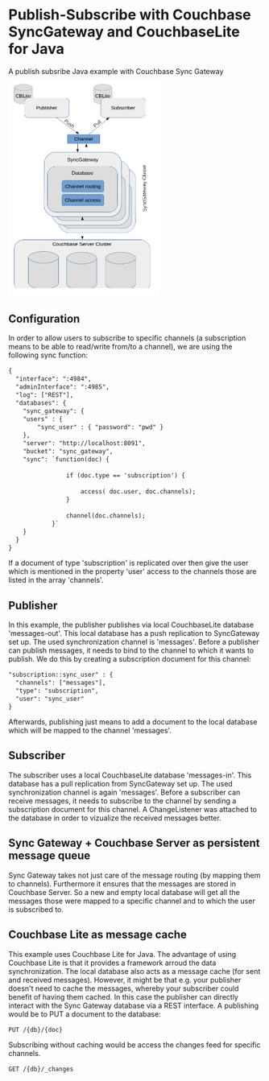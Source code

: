 # Publish-Subscribe with Couchbase SyncGateway and CouchbaseLite for Java

A publish subsribe Java example with Couchbase Sync Gateway

<img src="https://github.com/dmaier-couchbase/cbl-pub-sub/raw/master/pub-sub-arch.png" width="300">

## Configuration

In order to allow users to subscribe to specific channels (a subscription means to be able to read/write from/to a channel), we are using the following sync function:

```
{
  "interface": ":4984",
  "adminInterface": ":4985",
  "log": ["REST"],
  "databases": {
    "sync_gateway": {
    "users" : {
        "sync_user" : { "password": "pwd" }
    },
    "server": "http://localhost:8091",
    "bucket": "sync_gateway",
    "sync": `function(doc) {

                if (doc.type == 'subscription') {

                    access( doc.user, doc.channels);
                }

                channel(doc.channels);
            }`
    }
  }
}
```

If a document of type 'subscription' is replicated over then give the user which is mentioned in the property 'user' access to the channels those are listed in the array 'channels'.

## Publisher

In this example, the publisher publishes via local CouchbaseLite database 'messages-out'. This local database has a push replication to SyncGateway set up. The used synchronization channel is 'messages'. Before a publisher can publish messages, it needs to bind to the channel to which it wants to publish. We do this by creating a subscription document for this channel:

```
"subscription::sync_user" : { 
  "channels": ["messages"],
  "type": "subscription",
  "user": "sync_user"
}
```

Afterwards, publishing just means to add a document to the local database which will be mapped to the channel 'messages'.

## Subscriber

The subscriber uses a local CouchbaseLite database 'messages-in'. This database has a pull replication from SyncGateway set up. The used synchronization channel is again 'messages'. Before a subscriber can receive messages, it needs to subscribe to the channel by sending a subscription document for this channel. A ChangeListener was attached to the database in order to vizualize the received messages better.

## Sync Gateway + Couchbase Server as persistent message queue

Sync Gateway takes not just care of the message routing (by mapping them to channels). Furthermore it ensures that the messages are stored in Couchbase Server. So a new and empty local database will get all the messages those were mapped to a specific channel and to which the user is subscribed to.

## Couchbase Lite as message cache

This example uses Couchbase Lite for Java. The advantage of using Couchbase Lite is that it provides a framework arroud the data synchronization. The local database also acts as a message cache (for sent and received messages). However, it might be that e.g. your publisher doesn't need to cache the messages, whereby your subscriber could benefit of having them cached. In this case the publisher can directly interact with the Sync Gateway database via a REST interface. A publishing would be to PUT a document to the database:

```
PUT /{db}/{doc}
```

Subscribing without caching would be access the changes feed for specific channels.

```
GET /{db}/_changes
```
